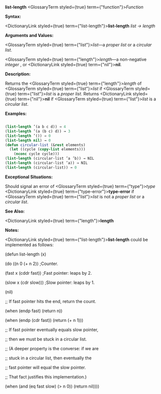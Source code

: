 **list-length** <GlossaryTerm styled={true} term={"function"}><i>Function</i></GlossaryTerm> 



**Syntax:** 



<DictionaryLink styled={true} term={"list-length"}><b>list-length</b></DictionaryLink> *list → length* 



**Arguments and Values:** 



<GlossaryTerm styled={true} term={"list"}><i>list</i></GlossaryTerm>—a *proper list* or a *circular list*. 



<GlossaryTerm styled={true} term={"length"}><i>length</i></GlossaryTerm>—a non-negative *integer* , or <DictionaryLink styled={true} term={"nil"}><b>nil</b></DictionaryLink>. 



**Description:** 



Returns the <GlossaryTerm styled={true} term={"length"}><i>length</i></GlossaryTerm> of <GlossaryTerm styled={true} term={"list"}><i>list</i></GlossaryTerm> if <GlossaryTerm styled={true} term={"list"}><i>list</i></GlossaryTerm> is a *proper list*. Returns <DictionaryLink styled={true} term={"nil"}><b>nil</b></DictionaryLink> if <GlossaryTerm styled={true} term={"list"}><i>list</i></GlossaryTerm> is a *circular list*. 



**Examples:**
```lisp

(list-length ’(a b c d)) → 4 
(list-length ’(a (b c) d)) → 3 
(list-length ’()) → 0 
(list-length nil) → 0 
(defun circular-list (&rest elements) 
  (let ((cycle (copy-list elements))) 
    (nconc cycle cycle))) 
(list-length (circular-list ’a ’b)) → NIL 
(list-length (circular-list ’a)) → NIL 
(list-length (circular-list)) → 0 

```
**Exceptional Situations:** 



Should signal an error of <GlossaryTerm styled={true} term={"type"}><i>type</i></GlossaryTerm> <DictionaryLink styled={true} term={"type-error"}><b>type-error</b></DictionaryLink> if <GlossaryTerm styled={true} term={"list"}><i>list</i></GlossaryTerm> is not a *proper list* or a *circular list*. 



**See Also:** 



<DictionaryLink styled={true} term={"length"}><b>length</b></DictionaryLink> 



**Notes:** 



<DictionaryLink styled={true} term={"list-length"}><b>list-length</b></DictionaryLink> could be implemented as follows: 



(defun list-length (x) 



(do ((n 0 (+ n 2)) ;Counter. 



(fast x (cddr fast)) ;Fast pointer: leaps by 2. 







 



 



(slow x (cdr slow))) ;Slow pointer: leaps by 1. 



(nil) 



;; If fast pointer hits the end, return the count. 



(when (endp fast) (return n)) 



(when (endp (cdr fast)) (return (+ n 1))) 



;; If fast pointer eventually equals slow pointer, 



;; then we must be stuck in a circular list. 



;; (A deeper property is the converse: if we are 



;; stuck in a circular list, then eventually the 



;; fast pointer will equal the slow pointer. 



;; That fact justifies this implementation.) 



(when (and (eq fast slow) (&gt; n 0)) (return nil)))) 



